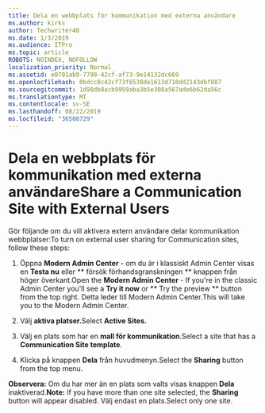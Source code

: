 ```yaml
---
title: Dela en webbplats för kommunikation med externa användare
ms.author: kirks
author: Techwriter40
ms.date: 1/3/2019
ms.audience: ITPro
ms.topic: article
ROBOTS: NOINDEX, NOFOLLOW
localization_priority: Normal
ms.assetid: e0701ab9-7798-42cf-af73-9e14132dc669
ms.openlocfilehash: 0bdcc0c42cf73f6538de1613d710dd2143dbf887
ms.sourcegitcommit: 1d98db8acb9959aba3b5e308a567ade6b62da56c
ms.translationtype: MT
ms.contentlocale: sv-SE
ms.lasthandoff: 08/22/2019
ms.locfileid: "36508729"
---
```

# <a name="share-a-communication-site-with-external-users"></a><span data-ttu-id="692ce-102">Dela en webbplats för kommunikation med externa användare</span><span class="sxs-lookup"><span data-stu-id="692ce-102">Share a Communication Site with External Users</span></span>

<span data-ttu-id="692ce-103">Gör följande om du vill aktivera extern användare delar kommunikation webbplatser:</span><span class="sxs-lookup"><span data-stu-id="692ce-103">To turn on external user sharing for Communication sites, follow these steps:</span></span> 
  
1. <span data-ttu-id="692ce-104">Öppna **Modern Admin Center** - om du är i klassiskt Admin Center visas en **Testa nu** eller \*\* försök förhandsgranskningen \*\* knappen från höger överkant.</span><span class="sxs-lookup"><span data-stu-id="692ce-104">Open the **Modern Admin Center** - If you're in the classic Admin Center you'll see a **Try it now** or \*\* Try the preview \*\* button from the top right.</span></span> <span data-ttu-id="692ce-105">Detta leder till Modern Admin Center.</span><span class="sxs-lookup"><span data-stu-id="692ce-105">This will take you to the Modern Admin Center.</span></span> 
  
2. <span data-ttu-id="692ce-106">Välj **aktiva platser.**</span><span class="sxs-lookup"><span data-stu-id="692ce-106">Select **Active Sites.**</span></span>
  
3. <span data-ttu-id="692ce-107">Välj en plats som har en **mall för kommunikation**.</span><span class="sxs-lookup"><span data-stu-id="692ce-107">Select a site that has a **Communication Site template**.</span></span> 
  
4. <span data-ttu-id="692ce-108">Klicka på knappen **Dela** från huvudmenyn.</span><span class="sxs-lookup"><span data-stu-id="692ce-108">Select the **Sharing** button from the top menu.</span></span> 
  
 <span data-ttu-id="692ce-109">**Observera:** Om du har mer än en plats som valts visas knappen **Dela** inaktiverad.</span><span class="sxs-lookup"><span data-stu-id="692ce-109">**Note:** If you have more than one site selected, the **Sharing** button will appear disabled.</span></span> <span data-ttu-id="692ce-110">Välj endast en plats.</span><span class="sxs-lookup"><span data-stu-id="692ce-110">Select only one site.</span></span> 
  

